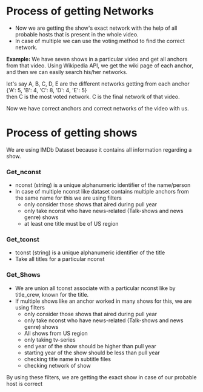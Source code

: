 # Process of getting Networks

* Now we are getting the show's exact network with the help of all probable hosts that is present in the whole video. 
* In case of multiple we can use the voting method to find the correct network.


<b>Example:</b> We have seven shows in a particular video and get all anchors from that video. Using Wikipedia API, we get the wiki page of each anchor, and then we can easily search his/her networks.

let's say A, B, C, D, E are the different networks getting from each anchor  
{'A': 5, 'B': 4, 'C': 8, 'D': 4, 'E': 5}    
then C is the most voted network. C is the final network of that video.


Now we have correct anchors and correct networks of the video with us.


# Process of getting shows

We are using IMDb Dataset because it contains all information regarding a show. 
### Get_nconst
* nconst (string) is a unique alphanumeric identifier of the name/person
* In case of multiple nconst like dataset contains multiple anchors from the same name for this we are using filters
   * only consider those shows that aired during pull year
   * only take nconst who have news-related (Talk-shows and news genre) shows
   * at least one title must be of US region

### Get_tconst
* tconst (string) is a unique alphanumeric identifier of the title
* Take all titles for a particular nconst

### Get_Shows
* We are union all tconst associate with a particular nconst like by title_crew, known for the title.
* If multiple shows like an anchor worked in many shows for this, we are using filters
  * only consider those shows that aired during pull year
  * only take nconst who have news-related (Talk-shows and news genre) shows
  * All shows from US region
  * only taking tv-series
  * end year of the show should be higher than pull year
  * starting year of the show should be less than pull year
  * checking title name in subtitle files
  * checking network of show
  
 By using these filters, we are getting the exact show in case of our probable host is correct 
